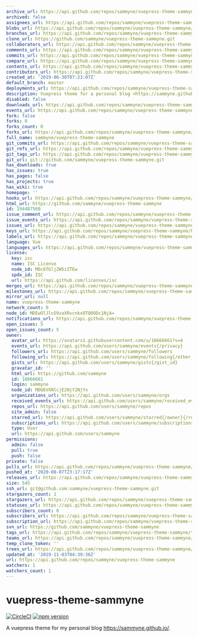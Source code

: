 ```yaml
---
archive_url: https://api.github.com/repos/sammyne/vuepress-theme-sammyne/{archive_format}{/ref}
archived: false
assignees_url: https://api.github.com/repos/sammyne/vuepress-theme-sammyne/assignees{/user}
blobs_url: https://api.github.com/repos/sammyne/vuepress-theme-sammyne/git/blobs{/sha}
branches_url: https://api.github.com/repos/sammyne/vuepress-theme-sammyne/branches{/branch}
clone_url: https://github.com/sammyne/vuepress-theme-sammyne.git
collaborators_url: https://api.github.com/repos/sammyne/vuepress-theme-sammyne/collaborators{/collaborator}
comments_url: https://api.github.com/repos/sammyne/vuepress-theme-sammyne/comments{/number}
commits_url: https://api.github.com/repos/sammyne/vuepress-theme-sammyne/commits{/sha}
compare_url: https://api.github.com/repos/sammyne/vuepress-theme-sammyne/compare/{base}...{head}
contents_url: https://api.github.com/repos/sammyne/vuepress-theme-sammyne/contents/{+path}
contributors_url: https://api.github.com/repos/sammyne/vuepress-theme-sammyne/contributors
created_at: '2019-06-30T07:23:07Z'
default_branch: master
deployments_url: https://api.github.com/repos/sammyne/vuepress-theme-sammyne/deployments
description: Vuepress theme for a personal blog <https://sammyne.github.io/>
disabled: false
downloads_url: https://api.github.com/repos/sammyne/vuepress-theme-sammyne/downloads
events_url: https://api.github.com/repos/sammyne/vuepress-theme-sammyne/events
fork: false
forks: 0
forks_count: 0
forks_url: https://api.github.com/repos/sammyne/vuepress-theme-sammyne/forks
full_name: sammyne/vuepress-theme-sammyne
git_commits_url: https://api.github.com/repos/sammyne/vuepress-theme-sammyne/git/commits{/sha}
git_refs_url: https://api.github.com/repos/sammyne/vuepress-theme-sammyne/git/refs{/sha}
git_tags_url: https://api.github.com/repos/sammyne/vuepress-theme-sammyne/git/tags{/sha}
git_url: git://github.com/sammyne/vuepress-theme-sammyne.git
has_downloads: true
has_issues: true
has_pages: false
has_projects: true
has_wiki: true
homepage: ''
hooks_url: https://api.github.com/repos/sammyne/vuepress-theme-sammyne/hooks
html_url: https://github.com/sammyne/vuepress-theme-sammyne
id: 194487560
issue_comment_url: https://api.github.com/repos/sammyne/vuepress-theme-sammyne/issues/comments{/number}
issue_events_url: https://api.github.com/repos/sammyne/vuepress-theme-sammyne/issues/events{/number}
issues_url: https://api.github.com/repos/sammyne/vuepress-theme-sammyne/issues{/number}
keys_url: https://api.github.com/repos/sammyne/vuepress-theme-sammyne/keys{/key_id}
labels_url: https://api.github.com/repos/sammyne/vuepress-theme-sammyne/labels{/name}
language: Vue
languages_url: https://api.github.com/repos/sammyne/vuepress-theme-sammyne/languages
license:
  key: isc
  name: ISC License
  node_id: MDc6TGljZW5zZTEw
  spdx_id: ISC
  url: https://api.github.com/licenses/isc
merges_url: https://api.github.com/repos/sammyne/vuepress-theme-sammyne/merges
milestones_url: https://api.github.com/repos/sammyne/vuepress-theme-sammyne/milestones{/number}
mirror_url: null
name: vuepress-theme-sammyne
network_count: 0
node_id: MDEwOlJlcG9zaXRvcnkxOTQ0ODc1NjA=
notifications_url: https://api.github.com/repos/sammyne/vuepress-theme-sammyne/notifications{?since,all,participating}
open_issues: 5
open_issues_count: 5
owner:
  avatar_url: https://avatars1.githubusercontent.com/u/16666661?v=4
  events_url: https://api.github.com/users/sammyne/events{/privacy}
  followers_url: https://api.github.com/users/sammyne/followers
  following_url: https://api.github.com/users/sammyne/following{/other_user}
  gists_url: https://api.github.com/users/sammyne/gists{/gist_id}
  gravatar_id: ''
  html_url: https://github.com/sammyne
  id: 16666661
  login: sammyne
  node_id: MDQ6VXNlcjE2NjY2NjYx
  organizations_url: https://api.github.com/users/sammyne/orgs
  received_events_url: https://api.github.com/users/sammyne/received_events
  repos_url: https://api.github.com/users/sammyne/repos
  site_admin: false
  starred_url: https://api.github.com/users/sammyne/starred{/owner}{/repo}
  subscriptions_url: https://api.github.com/users/sammyne/subscriptions
  type: User
  url: https://api.github.com/users/sammyne
permissions:
  admin: false
  pull: true
  push: false
private: false
pulls_url: https://api.github.com/repos/sammyne/vuepress-theme-sammyne/pulls{/number}
pushed_at: '2020-08-07T23:17:17Z'
releases_url: https://api.github.com/repos/sammyne/vuepress-theme-sammyne/releases{/id}
size: 545
ssh_url: git@github.com:sammyne/vuepress-theme-sammyne.git
stargazers_count: 1
stargazers_url: https://api.github.com/repos/sammyne/vuepress-theme-sammyne/stargazers
statuses_url: https://api.github.com/repos/sammyne/vuepress-theme-sammyne/statuses/{sha}
subscribers_count: 0
subscribers_url: https://api.github.com/repos/sammyne/vuepress-theme-sammyne/subscribers
subscription_url: https://api.github.com/repos/sammyne/vuepress-theme-sammyne/subscription
svn_url: https://github.com/sammyne/vuepress-theme-sammyne
tags_url: https://api.github.com/repos/sammyne/vuepress-theme-sammyne/tags
teams_url: https://api.github.com/repos/sammyne/vuepress-theme-sammyne/teams
temp_clone_token: ''
trees_url: https://api.github.com/repos/sammyne/vuepress-theme-sammyne/git/trees{/sha}
updated_at: '2019-11-03T04:39:36Z'
url: https://api.github.com/repos/sammyne/vuepress-theme-sammyne
watchers: 1
watchers_count: 1
---
```


# vuepress-theme-sammyne

[![CircleCI](https://circleci.com/gh/sammyne/vuepress-theme-sammyne.svg?style=svg)](https://circleci.com/gh/sammyne/vuepress-theme-sammyne)
[![npm version](https://img.shields.io/npm/v/@sammyne/vuepress-theme-sammyne.svg)](https://www.npmjs.com/package/@sammyne/vuepress-theme-sammyne)

A vuepress theme for my personal blog https://sammyne.github.io/.